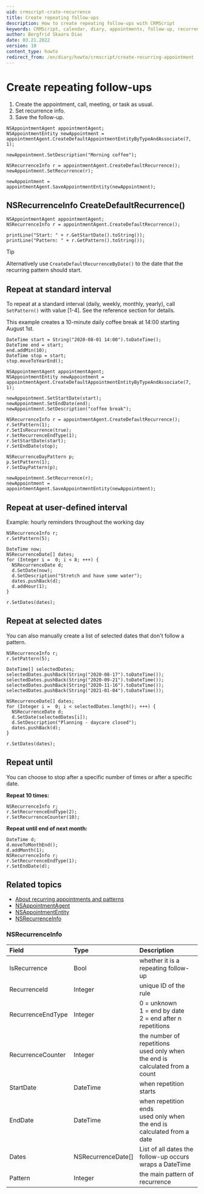 ```yaml
---
uid: crmscript-crate-recurrence
title: Create repeating follow-ups
description: How to create repeating follow-ups with CRMScript
keywords: CRMScript, calendar, diary, appointments, follow-up, recurrence
author: Bergfrid Skaara Dias
date: 03.21.2022
version: 10
content_type: howto
redirect_from: /en/diary/howto/crmscript/create-recurring-appointment
---
```


# Create repeating follow-ups

1. Create the appointment, call, meeting, or task as usual.
2. Set recurrence info.
3. Save the follow-up.

```crmscript
NSAppointmentAgent appointmentAgent;
NSAppointmentEntity newAppointment = appointmentAgent.CreateDefaultAppointmentEntityByTypeAndAssociate(7, 1);

newAppointment.SetDescription("Morning coffee");

NSRecurrenceInfo r = appointmentAgent.CreateDefaultRecurrence();
newAppointment.SetRecurrence(r);

newAppointment = appointmentAgent.SaveAppointmentEntity(newAppointment);
```

## NSRecurrenceInfo CreateDefaultRecurrence()

```crmscript!
NSAppointmentAgent appointmentAgent;
NSRecurrenceInfo r = appointmentAgent.CreateDefaultRecurrence();

printLine("Start: " + r.GetStartDate().toString());
printLine("Pattern: " + r.GetPattern().toString());
```

> [!TIP]
> Alternatively use `CreateDefaultRecurrenceByDate()` to the date that the recurring pattern should start.

## Repeat at standard interval

To repeat at a standard interval (daily, weekly, monthly, yearly), call `SetPattern()` with value \[1-4\]. See the reference section for details.

This example creates a 10-minute daily coffee break at 14:00 starting August 1st.

```crmscript
DateTime start = String("2020-08-01 14:00").toDateTime();
DateTime end = start;
end.addMin(10);
DateTime stop = start;
stop.moveToYearEnd();

NSAppointmentAgent appointmentAgent;
NSAppointmentEntity newAppointment = appointmentAgent.CreateDefaultAppointmentEntityByTypeAndAssociate(7, 1);

newAppointment.SetStartDate(start);
newAppointment.SetEndDate(end);
newAppointment.SetDescription("coffee break");

NSRecurrenceInfo r = appointmentAgent.CreateDefaultRecurrence();
r.SetPattern(1);
r.SetIsRecurrence(true);
r.SetRecurrenceEndType(1);
r.SetStartDate(start);
r.SetEndDate(stop);

NSRecurrenceDayPattern p;
p.SetPattern(1);
r.SetDayPattern(p);

newAppointment.SetRecurrence(r);
newAppointment = appointmentAgent.SaveAppointmentEntity(newAppointment);
```

## Repeat at user-defined interval

Example: hourly reminders throughout the working day

```crmscript
NSRecurrenceInfo r;
r.SetPattern(5);

DateTime now;
NSRecurrenceDate[] dates;
for (Integer i =  0; i < 8; +++) {
  NSRecurrenceDate d;
  d.SetDate(now);
  d.SetDescription("Stretch and have some water");
  dates.pushBack(d);
  d.addHour(1);
}

r.SetDates(dates);
```

## Repeat at selected dates

You can also manually create a list of selected dates that don't follow a pattern.

```crmscript
NSRecurrenceInfo r;
r.SetPattern(5);

DateTime[] selectedDates;
selectedDates.pushBack(String("2020-08-17").toDateTime());
selectedDates.pushBack(String("2020-09-21").toDateTime());
selectedDates.pushBack(String("2020-11-16").toDateTime());
selectedDates.pushBack(String("2021-01-04").toDateTime());

NSRecurrenceDate[] dates;
for (Integer i =  0; i < selectedDates.length(); +++) {
  NSRecurrenceDate d;
  d.SetDate(selectedDates[i]);
  d.SetDescription("Planning - daycare closed");
  dates.pushBack(d);
}

r.SetDates(dates);
```

## Repeat until

You can choose to stop after a specific number of times or after a specific date.

**Repeat 10 times:**

```crmscript
NSRecurrenceInfo r;
r.SetRecurrenceEndType(2);
r.SetRecurrenceCounter(10);
```

**Repeat until end of next month:**

```crmscript
DateTime d;
d.moveToMonthEnd();
d.addMonth(1);
NSRecurrenceInfo r;
r.SetRecurrenceEndType(1);
r.SetEndDate(d);
```

## Related topics

* [About recurring appointments and patterns][4]
* [NSAppointmentAgent][1]
* [NSAppointmentEntity][2]
* [NSRecurrenceInfo][3]

### NSRecurrenceInfo

| Field             | Type             | Description                         |
|:------------------|:-----------------|:------------------------------------|
| IsRecurrence      | Bool             | whether it is a repeating follow-up |
| RecurrenceId      | Integer          | unique ID of the rule               |
| RecurrenceEndType | Integer          | 0 = unknown<br>1 = end by date<br>2 = end after n repetitions |
| RecurrenceCounter | Integer          | the number of repetitions<br>used only when the end is calculated from a count |
| StartDate         | DateTime         | when repetition starts              |
| EndDate           | DateTime         | when repetition ends<br>used only when the end is calculated from a date |
| Dates             | NSRecurrenceDate[] | List of all dates the follow-up occurs<br>wraps a DateTime |
| Pattern           | Integer          | the main pattern of recurrence      |

<!-- Referenced links -->
[1]: <xref:CRMScript.NetServer.NSAppointmentAgent>
[2]: <xref:CRMScript.NetServer.NSAppointmentEntity>
[3]: <xref:CRMScript.NetServer.NSRecurrenceInfo>
[4]: ../../../../diary/reference/index.md#recurrence
